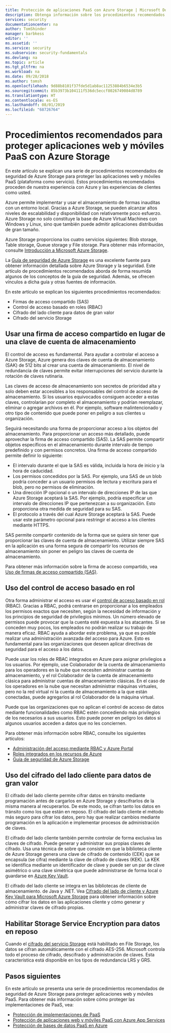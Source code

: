 ```yaml
---
title: Protección de aplicaciones PaaS con Azure Storage | Microsoft Docs
description: Obtenga información sobre los procedimientos recomendados de seguridad de Azure Storage para proteger aplicaciones web y móviles PaaS.
services: security
documentationcenter: na
author: TomShinder
manager: barbkess
editor: ''
ms.assetid: ''
ms.service: security
ms.subservice: security-fundamentals
ms.devlang: na
ms.topic: article
ms.tgt_pltfrm: na
ms.workload: na
ms.date: 09/28/2018
ms.author: tomsh
ms.openlocfilehash: 9d88b8101f37fde5d1ab8ac11253884b6534e3b5
ms.sourcegitcommit: 85b3973b104111f536dc5eccf8026749084d8789
ms.translationtype: HT
ms.contentlocale: es-ES
ms.lasthandoff: 08/01/2019
ms.locfileid: "68726764"
---
```

# <a name="best-practices-for-securing-paas-web-and-mobile-applications-using-azure-storage"></a>Procedimientos recomendados para proteger aplicaciones web y móviles PaaS con Azure Storage
En este artículo se explican una serie de procedimientos recomendados de seguridad de Azure Storage para proteger las aplicaciones web y móviles PaaS (plataforma como servicio). Estos procedimientos recomendados proceden de nuestra experiencia con Azure y las experiencias de clientes como usted.

Azure permite implementar y usar el almacenamiento de formas inauditas con un entorno local. Gracias a Azure Storage, se pueden alcanzar altos niveles de escalabilidad y disponibilidad con relativamente poco esfuerzo. Azure Storage no solo constituye la base de Azure Virtual Machines con Windows y Linux, sino que también puede admitir aplicaciones distribuidas de gran tamaño.

Azure Storage proporciona los cuatro servicios siguientes: Blob storage, Table storage, Queue storage y File storage. Para obtener más información, consulte [Introducción a Microsoft Azure Storage](/azure/storage/common/storage-introduction).

La [Guía de seguridad de Azure Storage](/azure/storage/common/storage-security-guide) es una excelente fuente para obtener información detallada sobre Azure Storage y la seguridad. Este artículo de procedimientos recomendados aborda de forma resumida algunos de los conceptos de la guía de seguridad. Además, se ofrecen vínculos a dicha guía y otras fuentes de información.

En este artículo se explican los siguientes procedimientos recomendados:

- Firmas de acceso compartido (SAS)
- Control de acceso basado en roles (RBAC)
- Cifrado del lado cliente para datos de gran valor
- Cifrado del servicio Storage


## <a name="use-a-shared-access-signature-instead-of-a-storage-account-key"></a>Usar una firma de acceso compartido en lugar de una clave de cuenta de almacenamiento
El control de acceso es fundamental. Para ayudar a controlar el acceso a Azure Storage, Azure genera dos claves de cuenta de almacenamiento (SAK) de 512 bits al crear una cuenta de almacenamiento. El nivel de redundancia de claves permite evitar interrupciones del servicio durante la rotación de claves rutinaria. 

Las claves de acceso de almacenamiento son secretos de prioridad alta y solo deben estar accesibles a los responsables del control de acceso de almacenamiento. Si los usuarios equivocados consiguen acceder a estas claves, controlarían por completo el almacenamiento y podrían reemplazar, eliminar o agregar archivos en él. Por ejemplo, software malintencionado y otro tipo de contenido que puede poner en peligro a sus clientes u organización.

Seguirá necesitando una forma de proporcionar acceso a los objetos del almacenamiento. Para proporcionar un acceso más detallado, puede aprovechar la firma de acceso compartido (SAS). La SAS permite compartir objetos específicos en el almacenamiento durante intervalo de tiempo predefinido y con permisos concretos. Una firma de acceso compartido permite definir lo siguiente:

- El intervalo durante el que la SAS es válida, incluida la hora de inicio y la hora de caducidad.
- Los permisos concedidos por la SAS. Por ejemplo, una SAS de un blob podría conceder a un usuario permisos de lectura y escritura para el blob, pero no permisos de eliminación.
- Una dirección IP opcional o un intervalo de direcciones IP de las que Azure Storage aceptará la SAS. Por ejemplo, podría especificar un intervalo de direcciones IP que pertenezcan a su organización. Esto proporciona otra medida de seguridad para su SAS.
- El protocolo a través del cual Azure Storage aceptará la SAS. Puede usar este parámetro opcional para restringir el acceso a los clientes mediante HTTPS.

SAS permite compartir contenido de la forma que se quiera sin tener que proporcionar las claves de cuenta de almacenamiento. Utilizar siempre SAS en la aplicación es una forma segura de compartir los recursos de almacenamiento sin poner en peligro las claves de cuenta de almacenamiento.

Para obtener más información sobre la firma de acceso compartido, vea [Uso de firmas de acceso compartido (SAS)](/azure/storage/common/storage-dotnet-shared-access-signature-part-1). 

## <a name="use-role-based-access-control"></a>Uso del control de acceso basado en rol
Otra forma administrar el acceso es usar el [control de acceso basado en rol](/azure/role-based-access-control/overview) (RBAC). Gracias a RBAC, podrá centrarse en proporcionar a los empleados los permisos exactos que necesiten, según la necesidad de información y los principios de seguridad de privilegios mínimos. Un número elevado de permisos puede provocar que la cuenta esté expuesta a los atacantes. Si se conceden muy pocos, los empleados no podrán realizar su trabajo de manera eficaz. RBAC ayuda a abordar este problema, ya que es posible realizar una administración avanzada del acceso para Azure. Esto es fundamental para las organizaciones que deseen aplicar directivas de seguridad para el acceso a los datos.

Puede usar los roles de RBAC integrados en Azure para asignar privilegios a los usuarios. Por ejemplo, use Colaborador de la cuenta de almacenamiento para los operadores en la nube que necesiten administrar cuentas de almacenamiento, y el rol Colaborador de la cuenta de almacenamiento clásica para administrar cuentas de almacenamiento clásicas. En el caso de los operadores en la nube que necesitan administrar máquinas virtuales, pero no la red virtual ni la cuenta de almacenamiento a la que están conectadas, puede agregarlos al rol Colaborador de la máquina virtual.

Puede que las organizaciones que no aplican el control de acceso de datos mediante funcionalidades como RBAC estén concediendo más privilegios de los necesarios a sus usuarios. Esto puede poner en peligro los datos si algunos usuarios acceden a datos que no les conciernen.

Para obtener más información sobre RBAC, consulte los siguientes artículos:

- [Administración del acceso mediante RBAC y Azure Portal](/azure/role-based-access-control/role-assignments-portal)
- [Roles integrados en los recursos de Azure](/azure/role-based-access-control/built-in-roles)
- [Guía de seguridad de Azure Storage](/azure/storage/common/storage-security-guide) 

## <a name="use-client-side-encryption-for-high-value-data"></a>Uso del cifrado del lado cliente para datos de gran valor
El cifrado del lado cliente permite cifrar datos en tránsito mediante programación antes de cargarlos en Azure Storage y descifrarlos de la misma manera al recuperarlos. De este modo, se cifran tanto los datos en tránsito como los que están en reposo. El cifrado del lado cliente el método más seguro para cifrar los datos, pero hay que realizar cambios mediante programación en la aplicación e implementar procesos de administración de claves.

El cifrado del lado cliente también permite controlar de forma exclusiva las claves de cifrado. Puede generar y administrar sus propias claves de cifrado. Usa una técnica de sobre que consiste en que la biblioteca cliente de Azure Storage genera una clave de cifrado de contenido (CEK) que se encapsula (se cifra) mediante la clave de cifrado de claves (KEK). La KEK se identifica mediante un identificador de clave y puede ser un par de clave asimétrico o una clave simétrica que puede administrarse de forma local o guardarse en [Azure Key Vault](/azure/key-vault/key-vault-whatis).

El cifrado del lado cliente se integra en las bibliotecas de cliente de almacenamiento. de Java y .NET. Vea [Cifrado del lado de cliente y Azure Key Vault para Microsoft Azure Storage](/azure/storage/common/storage-client-side-encryption) para obtener información sobre cómo cifrar los datos en las aplicaciones cliente y cómo generar y administrar claves de cifrado propias.

## <a name="enable-storage-service-encryption-for-data-at-rest"></a>Habilitar Storage Service Encryption para datos en reposo
Cuando el [cifrado del servicio Storage](/azure/storage/common/storage-service-encryption) está habilitado en File Storage, los datos se cifran automáticamente con el cifrado AES-256. Microsoft controla todo el proceso de cifrado, descifrado y administración de claves. Esta característica está disponible en los tipos de redundancia LRS y GRS.

## <a name="next-steps"></a>Pasos siguientes

En este artículo se presenta una serie de procedimientos recomendados de seguridad de Azure Storage para proteger aplicaciones web y móviles PaaS. Para obtener más información sobre cómo proteger las implementaciones de PaaS, vea:

- [Protección de implementaciones de PaaS](paas-deployments.md)
- [Protección de aplicaciones web y móviles PaaS con Azure App Services](paas-applications-using-app-services.md)
- [Protección de bases de datos PaaS en Azure](paas-applications-using-sql.md)
